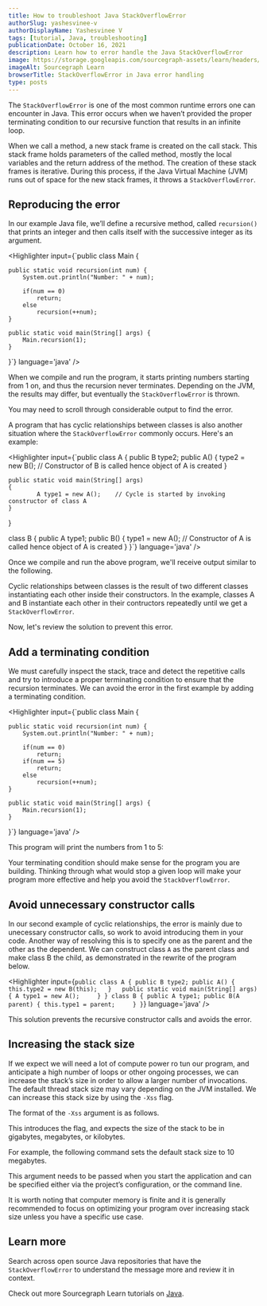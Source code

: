 ```yaml
---
title: How to troubleshoot Java StackOverflowError
authorSlug: yashesvinee-v
authorDisplayName: Yashesvinee V
tags: [tutorial, Java, troubleshooting]
publicationDate: October 16, 2021
description: Learn how to error handle the Java StackOverflowError
image: https://storage.googleapis.com/sourcegraph-assets/learn/headers/sourcegraph-learn-header.png
imageAlt: Sourcegraph Learn
browserTitle: StackOverflowError in Java error handling
type: posts
---
```


The `StackOverflowError` is one of the most common runtime errors one can encounter in Java. This error occurs when we haven’t provided the proper terminating condition to our recursive function that results in an infinite loop.

When we call a method, a new stack frame is created on the call stack. This stack frame holds parameters of the called method, mostly the local variables and the return address of the method. The creation of these stack frames is iterative. During this process, if the Java Virtual Machine (JVM) runs out of space for the new stack frames, it throws a `StackOverflowError`.

## Reproducing the error

In our example Java file, we’ll define a recursive method, called `recursion()` that prints an integer and then calls itself with the successive integer as its argument. 

<Highlighter
input={`public class Main {
     
    public static void recursion(int num) {
        System.out.println("Number: " + num);
         
        if(num == 0)
            return;
        else
            recursion(++num);
    }
     
    public static void main(String[] args) {
        Main.recursion(1);
    }
}`}
language='java'
/>

When we compile and run the program, it starts printing numbers starting from 1 on, and thus the recursion never terminates. Depending on the JVM, the results may differ, but eventually the `StackOverflowError` is thrown.

<OutputHighlighter
input='Number: 1
Number: 2
Number: 3
Number: 4
Number: 5
...
Number: 5152
Number: 5153
Exception in thread "main" java.lang.StackOverflowError
    at java.base/java.io.Writer.write(Writer.java:249)
    at java.base/java.io.PrintStream.write(PrintStream.java:604)
    at java.base/java.io.PrintStream.print(PrintStream.java:745)
    at java.base/java.io.PrintStream.println(PrintStream.java:882)
    at Main.recursion(Main.java:4)
    at Main.recursion(Main.java:9)
    ...
    at Main.recursion(Main.java:9)'
/>

You may need to scroll through considerable output to find the error. 

A program that has cyclic relationships between classes is also another situation where the `StackOverflowError` commonly occurs. Here's an example:

<Highlighter
input={`public class A {
	public B type2;
	public A()
	{
		type2 = new B();    // Constructor of B is called hence object of A is created
	}
 
	public static void main(String[] args)
	{
			A type1 = new A();    // Cycle is started by invoking constructor of class A
	}
}
 
class B {
	public A type1;
	public B()
	{
		type1 = new A();    // Constructor of A is called hence object of A is created
	}
}`}
language='java'
/>

Once we compile and run the above program, we'll receive output similar to the following. 

<OutputHighlighter
input='...
Exception in thread "main" java.lang.StackOverflowError
	at B.<init>(A.java:18)
	at A.<init>(A.java:5)
	at B.<init>(A.java:18)
...'
/>

Cyclic relationships between classes is the result of two different classes instantiating each other inside their constructors. In the example, classes A and B instantiate each other in their contructors repeatedly until we get a `StackOverflowError`. 

Now, let's review the solution to prevent this error. 

## Add a terminating condition 

We must carefully inspect the stack, trace and detect the repetitive calls and try to introduce a proper terminating condition to ensure that the recursion terminates. We can avoid the error in the first example by adding a terminating condition.

<Highlighter
input={`public class Main {
  
    public static void recursion(int num) {
        System.out.println("Number: " + num);
         
        if(num == 0)
            return;
        if(num == 5)
            return;
        else
            recursion(++num);
    }
      
    public static void main(String[] args) {
        Main.recursion(1);
    }
}`}
language='java'
/>

This program will print the numbers from 1 to 5:

<OutputHighlighter
input='Number: 1
Number: 2
Number: 3
Number: 4
Number: 5'
/>

Your terminating condition should make sense for the program you are building. Thinking through what would stop a given loop will make your program more effective and help you avoid the `StackOverflowError`. 

## Avoid unnecessary constructor calls

In our second example of cyclic relationships, the error is mainly due to unecessary constructor calls, so work to avoid introducing them in your code.
Another way of resolving this is to specify one as the parent and the other as the dependent. We can construct class `A` as the parent class and make class B the child, as demonstrated in the rewrite of the program below.

<Highlighter
input={`public class A {
	public B type2;
	public A()
	{
		this.type2 = new B(this);  
        }  
	public static void main(String[] args)
	{
		A type1 = new A();    
        }
}
class B {
	public A type1;
	public B(A parent)
	{
		this.type1 = parent;    
        }
}`}
language='java'
/>

This solution prevents the recursive constructor calls and avoids the error.

## Increasing the stack size

If we expect we will need a lot of compute power ro tun our program, and anticipate a high number of loops or other ongoing processes, we can increase the stack’s size in order to allow a larger number of invocations. The default thread stack size may vary depending on the JVM installed. We can increase this stack size by using the `-Xss` flag.

The format of the `-Xss` argument is as follows. 

<Highlighter
input='-Xss<size>[g|G|m|M|k|K]'
language='bash'
/>

This introduces the flag, and expects the size of the stack to be in gigabytes, megabytes, or kilobytes. 

For example, the following command sets the default stack size to 10 megabytes. 

<Highlighter
input='java -Xss:10m myJavaApp.java'
language='bash'
/>

This argument needs to be passed when you start the application and can be specified either via the project’s configuration, or the command line. 

It is worth noting that computer memory is finite and it is generally recommended to focus on optimizing your program over increasing stack size unless you have a specific use case. 

## Learn more

Search across open source Java repositories that have the `StackOverflowError` to understand the message more and review it in context. 

<SourcegraphSearch query="StackOverflowError lang:java" patternType="literal"/>

Check out more Sourcegraph Learn tutorials on [Java](https://learn.sourcegraph.com/tags/java).
